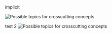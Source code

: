 implicit

![Possible topics for crosscutting
concepts](images/08-Crosscutting-Concepts-Structure-DE.png)

test 2
![Possible topics for crosscutting
concepts](./images/08-Crosscutting-Concepts-Structure-DE.png)

